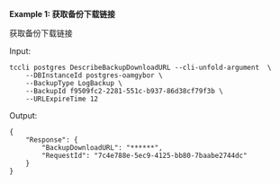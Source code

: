 **Example 1: 获取备份下载链接**

获取备份下载链接

Input: 

```
tccli postgres DescribeBackupDownloadURL --cli-unfold-argument  \
    --DBInstanceId postgres-oamgybor \
    --BackupType LogBackup \
    --BackupId f9509fc2-2281-551c-b937-86d38cf79f3b \
    --URLExpireTime 12
```

Output: 
```
{
    "Response": {
        "BackupDownloadURL": "******",
        "RequestId": "7c4e788e-5ec9-4125-bb80-7baabe2744dc"
    }
}
```

